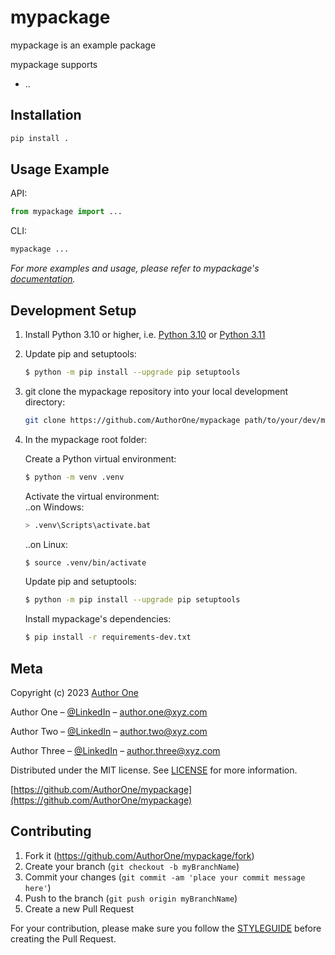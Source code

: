 # mypackage
mypackage is an example package

mypackage supports
* ..


## Installation
```sh
pip install .
```

## Usage Example

API:
~~~py
from mypackage import ...

~~~

CLI:
~~~sh
mypackage ...
~~~

_For more examples and usage, please refer to mypackage's [documentation][mypackage_docs]._


## Development Setup

1. Install Python 3.10 or higher, i.e. [Python 3.10](https://www.python.org/downloads/release/python-3104/) or [Python 3.11](https://www.python.org/downloads/release/python-3114/)

2. Update pip and setuptools:

    ~~~sh
    $ python -m pip install --upgrade pip setuptools
    ~~~

3. git clone the mypackage repository into your local development directory:

    ~~~sh
    git clone https://github.com/AuthorOne/mypackage path/to/your/dev/mypackage
    ~~~

4. In the mypackage root folder:

    Create a Python virtual environment:
    ~~~sh
    $ python -m venv .venv
    ~~~
    Activate the virtual environment: <br>
    ..on Windows:
    ~~~sh
    > .venv\Scripts\activate.bat
    ~~~
    ..on Linux:
    ~~~sh
    $ source .venv/bin/activate
    ~~~
    Update pip and setuptools:
    ~~~sh
    $ python -m pip install --upgrade pip setuptools
    ~~~
    Install mypackage's dependencies:
    ~~~sh
    $ pip install -r requirements-dev.txt
    ~~~

## Meta

Copyright (c) 2023 [Author One](https://github.com/AuthorOne)

Author One – [@LinkedIn](https://www.linkedin.com/in/authorone) – author.one@xyz.com

Author Two – [@LinkedIn](https://www.linkedin.com/in/authortwo) – author.two@xyz.com

Author Three – [@LinkedIn](https://www.linkedin.com/in/authorthree) – author.three@xyz.com

Distributed under the MIT license. See [LICENSE](LICENSE.md) for more information.

[https://github.com/AuthorOne/mypackage](https://github.com/AuthorOne/mypackage)

## Contributing

1. Fork it (<https://github.com/AuthorOne/mypackage/fork>)
2. Create your branch (`git checkout -b myBranchName`)
3. Commit your changes (`git commit -am 'place your commit message here'`)
4. Push to the branch (`git push origin myBranchName`)
5. Create a new Pull Request

For your contribution, please make sure you follow the [STYLEGUIDE](STYLEGUIDE.md) before creating the Pull Request.

<!-- Markdown link & img dfn's -->
[mypackage_docs]: https://AuthorOne.github.io/mypackage/README.html
